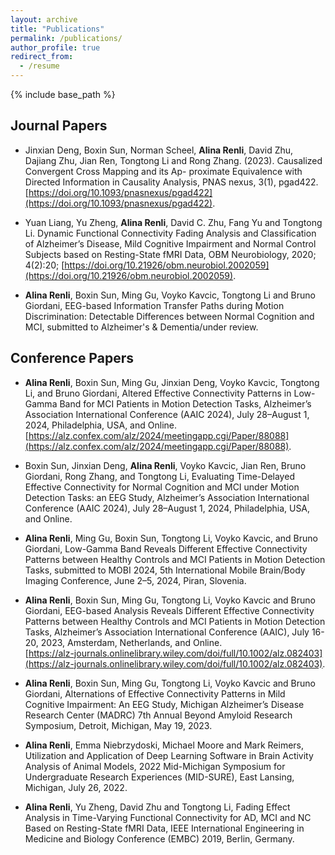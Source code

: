 ```yaml
---
layout: archive
title: "Publications"
permalink: /publications/
author_profile: true
redirect_from:
  - /resume
---
```


{% include base_path %}


## Journal Papers
- Jinxian Deng, Boxin Sun, Norman Scheel, **Alina Renli**, David Zhu, Dajiang Zhu, Jian Ren, Tongtong Li and Rong Zhang. (2023). Causalized Convergent Cross Mapping and its Ap- proximate Equivalence with Directed Information in Causality Analysis, PNAS nexus, 3(1), pgad422. [https://doi.org/10.1093/pnasnexus/pgad422](https://doi.org/10.1093/pnasnexus/pgad422).

- Yuan Liang, Yu Zheng, **Alina Renli**, David C. Zhu, Fang Yu and Tongtong Li. Dynamic Functional Connectivity Fading Analysis and Classification of Alzheimer’s Disease, Mild Cognitive Impairment and Normal Control Subjects based on Resting-State fMRI Data, OBM Neurobiology, 2020; 4(2):20;  [https://doi.org/10.21926/obm.neurobiol.2002059](https://doi.org/10.21926/obm.neurobiol.2002059).

- **Alina Renli**, Boxin Sun, Ming Gu, Voyko Kavcic, Tongtong Li and Bruno Giordani, EEG-based Information Transfer Paths during Motion Discrimination: Detectable Differences between Normal Cognition and MCI, submitted to Alzheimer's & Dementia/under review.


## Conference Papers
- **Alina Renli**, Boxin Sun, Ming Gu, Jinxian Deng, Voyko Kavcic, Tongtong Li, and Bruno Giordani, Altered Effective Connectivity Patterns in Low-Gamma Band for MCI Patients in Motion Detection Tasks, Alzheimer’s Association International Conference (AAIC 2024), July 28–August 1, 2024, Philadelphia, USA, and Online. [https://alz.confex.com/alz/2024/meetingapp.cgi/Paper/88088](https://alz.confex.com/alz/2024/meetingapp.cgi/Paper/88088).
  
- Boxin Sun, Jinxian Deng, **Alina Renli**, Voyko Kavcic, Jian Ren, Bruno Giordani, Rong Zhang, and Tongtong Li, Evaluating Time-Delayed Effective Connectivity for Normal Cognition and MCI under Motion Detection Tasks: an EEG Study, Alzheimer’s Association International Conference (AAIC 2024), July 28–August 1, 2024, Philadelphia, USA, and Online.
  
- **Alina Renli**, Ming Gu, Boxin Sun, Tongtong Li, Voyko Kavcic, and Bruno Giordani, Low-Gamma Band Reveals Different Effective Connectivity Patterns between Healthy Controls and MCI Patients in Motion Detection Tasks, submitted to MOBI 2024, 5th International Mobile Brain/Body Imaging Conference, June 2–5, 2024, Piran, Slovenia.

- **Alina Renli**, Boxin Sun, Ming Gu, Tongtong Li, Voyko Kavcic and Bruno Giordani, EEG-based Analysis Reveals Different Effective Connectivity Patterns between Healthy Controls and MCI Patients in Motion Detection Tasks, Alzheimer’s Association International Conference (AAIC), July 16-20, 2023, Amsterdam, Netherlands, and Online. <br/>
[https://alz-journals.onlinelibrary.wiley.com/doi/full/10.1002/alz.082403](https://alz-journals.onlinelibrary.wiley.com/doi/full/10.1002/alz.082403).

- **Alina Renli**, Boxin Sun, Ming Gu, Tongtong Li, Voyko Kavcic and Bruno Giordani, Alternations of Effective Connectivity Patterns in Mild Cognitive Impairment: An EEG Study, Michigan Alzheimer’s Disease Research Center (MADRC) 7th Annual Beyond Amyloid Research Symposium, Detroit, Michigan, May 19, 2023.

- **Alina Renli**, Emma Niebrzydoski, Michael Moore and Mark Reimers, Utilization and Application of Deep Learning Software in Brain Activity Analysis of Animal Models, 2022 Mid-Michigan Symposium for Undergraduate Research Experiences (MID-SURE), East Lansing, Michigan, July 26, 2022.

- **Alina Renli**, Yu Zheng, David Zhu and Tongtong Li, Fading Effect Analysis in Time-Varying Functional Connectivity for AD, MCI and NC Based on Resting-State fMRI Data, IEEE International Engineering in Medicine and Biology Conference (EMBC) 2019, Berlin, Germany.
